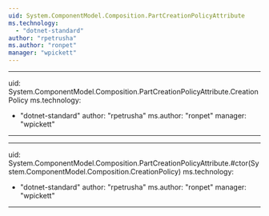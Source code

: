 ```yaml
---
uid: System.ComponentModel.Composition.PartCreationPolicyAttribute
ms.technology: 
  - "dotnet-standard"
author: "rpetrusha"
ms.author: "ronpet"
manager: "wpickett"
---
```


---
uid: System.ComponentModel.Composition.PartCreationPolicyAttribute.CreationPolicy
ms.technology: 
  - "dotnet-standard"
author: "rpetrusha"
ms.author: "ronpet"
manager: "wpickett"
---

---
uid: System.ComponentModel.Composition.PartCreationPolicyAttribute.#ctor(System.ComponentModel.Composition.CreationPolicy)
ms.technology: 
  - "dotnet-standard"
author: "rpetrusha"
ms.author: "ronpet"
manager: "wpickett"
---

